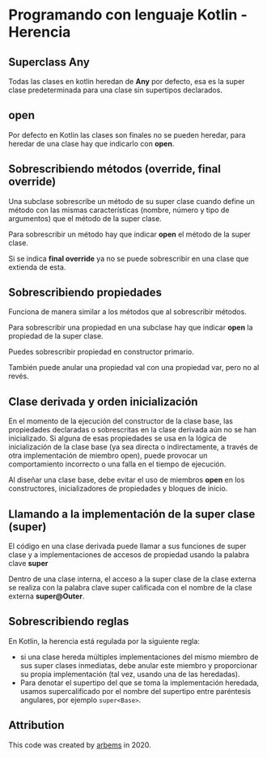 # Programando con lenguaje Kotlin - Herencia

## Superclass Any

Todas las clases en kotlin heredan de **Any** por defecto, esa es la super clase predeterminada para una clase sin supertipos declarados.

## open

Por defecto en Kotlin las clases son finales no se pueden heredar, para heredar de una clase hay que indicarlo con **open**.

## Sobrescribiendo métodos (override, final override)

Una subclase sobrescribe un método de su super clase cuando define un método con las mismas características (nombre, número y tipo de argumentos) que el método de la super clase.

Para sobrescribir un método hay que indicar **open** el método de la super clase.

Si se indica **final override** ya no se puede sobrescribir en una clase que extienda de esta.

## Sobrescribiendo propiedades

Funciona de manera similar a los métodos que al sobrescribir métodos.

Para sobrescribir una propiedad en una subclase hay que indicar **open** la propiedad de la super clase.

Puedes sobrescribir propiedad en constructor primario.

También puede anular una propiedad val con una propiedad var, pero no al revés.

## Clase derivada y orden inicialización

En el momento de la ejecución del constructor de la clase base, las propiedades declaradas o sobrescritas en la clase derivada aún no se han inicializado. 
Si alguna de esas propiedades se usa en la lógica de inicialización de la clase base (ya sea directa o indirectamente, a través de otra implementación de miembro open), puede provocar un comportamiento incorrecto o una falla en el tiempo de ejecución.

Al diseñar una clase base, debe evitar el uso de miembros **open** en los constructores, inicializadores de propiedades y bloques de inicio.

## Llamando a la implementación de la super clase (super)

El código en una clase derivada puede llamar a sus funciones de super clase y a implementaciones de accesos de propiedad usando la palabra clave **super**

Dentro de una clase interna, el acceso a la super clase de la clase externa se realiza con la palabra clave super calificada con el nombre de la clase externa **super@Outer**.

## Sobrescribiendo reglas

En Kotlin, la herencia está regulada por la siguiente regla: 
* si una clase hereda múltiples implementaciones del mismo miembro de sus super clases inmediatas, debe anular este miembro y proporcionar su propia implementación (tal vez, usando una de las heredadas). 
* Para denotar el supertipo del que se toma la implementación heredada, usamos supercalificado por el nombre del supertipo entre paréntesis angulares, por ejemplo `super<Base>`.

## Attribution

This code was created by [arbems](https://github.com/arbems) in 2020.